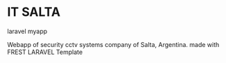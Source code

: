 # IT SALTA 
laravel myapp

Webapp of security cctv systems company of Salta, Argentina.
made with FREST LARAVEL Template
